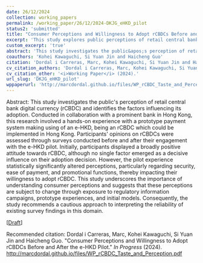 ```yaml
---
date: 26/12/2024
collection: working_papers
permalink: /working_paper/26/12/2024-DKJG_eHKD_pilot
status2: 'submitted'
title: "Consumer Perceptions and Willingness to Adopt rCBDCs Before and After the e-HKD Pilot"
excerpt: 'This study explores public perceptions of retail central bank digital currency (rCBDC) adoption through a pilot e-HKD payment system in Hong Kong. Surveys conducted before and after participants used the prototype revealed initially positive attitudes, with perceptions shifting significantly after the experience, particularly regarding security, ease of use, and promotional features. The findings highlight the importance of consumer perceptions, their susceptibility to change through exposure, and the need for cautious interpretation of survey data in this area.'
custom_excerpt: 'true'
abstract: 'This study investigates the public&apos;s perception of retail central bank digital currency (rCBDC) and identifies the factors influencing its adoption. Conducted in collaboration with a prominent bank in Hong Kong, this research involved a hands-on experience with a prototype payment system making using of an e-HKD, being an rCBDC which could be implemented in Hong Kong. Participants&apos; opinions on rCBDCs were assessed through surveys conducted before and after their engagement with the e-HKD pilot. Initially, participants displayed a broadly positive attitude towards rCBDC, although no single factor emerged as a decisive influence on their adoption decision. However, the pilot experience statistically significantly altered perceptions, particularly regarding security, ease of payment, and promotional functions, thereby impacting their willingness to adopt rCBDC. This study underscores the importance of understanding consumer perceptions and suggests that these perceptions are subject to change through exposure to regulatory information campaigns, prototype experiences, and initial models. Consequently, the study recommends a cautious approach to interpreting the reliability of existing survey findings in this domain.'
coauthors: 'Kohei Kawaguchi, Si Yuan Jin and Haicheng Guo'
citation: 'Dordal i Carreras, Marc, Kohei Kawaguchi, Si Yuan Jin and Haicheng Guo. &quot;Consumer Perceptions and Willingness to Adopt rCBDCs Before and After the e-HKD Pilot.&quot;  <i>In Progress</i> (2024).'
cv_citation_authors: 'Dordal i Carreras, Marc, Kohei Kawaguchi, Si Yuan Jin and Haicheng Guo'
cv_citation_other: '<i>Working Paper</i> (2024).'
url_slug: 'DKJG_eHKD_pilot'
wppaperurl: 'http://marcdordal.github.io/files/WP_rCBDC_Taste_and_Perception.pdf'
---
```

Abstract: This study investigates the public&apos;s perception of retail central bank digital currency (rCBDC) and identifies the factors influencing its adoption. Conducted in collaboration with a prominent bank in Hong Kong, this research involved a hands-on experience with a prototype payment system making using of an e-HKD, being an rCBDC which could be implemented in Hong Kong. Participants&apos; opinions on rCBDCs were assessed through surveys conducted before and after their engagement with the e-HKD pilot. Initially, participants displayed a broadly positive attitude towards rCBDC, although no single factor emerged as a decisive influence on their adoption decision. However, the pilot experience statistically significantly altered perceptions, particularly regarding security, ease of payment, and promotional functions, thereby impacting their willingness to adopt rCBDC. This study underscores the importance of understanding consumer perceptions and suggests that these perceptions are subject to change through exposure to regulatory information campaigns, prototype experiences, and initial models. Consequently, the study recommends a cautious approach to interpreting the reliability of existing survey findings in this domain.

[[Draft](http://marcdordal.github.io/files/WP_rCBDC_Taste_and_Perception.pdf)] 

Recommended citation: Dordal i Carreras, Marc, Kohei Kawaguchi, Si Yuan Jin and Haicheng Guo. "Consumer Perceptions and Willingness to Adopt rCBDCs Before and After the e-HKD Pilot."  <i>In Progress</i> (2024). http://marcdordal.github.io/files/WP_rCBDC_Taste_and_Perception.pdf